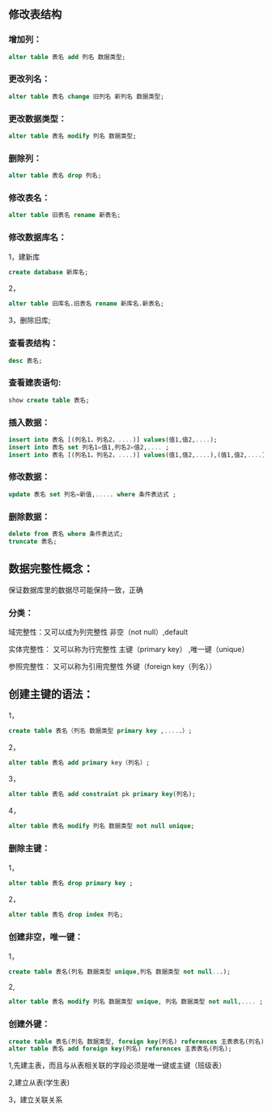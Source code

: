 
## 修改表结构

### 增加列：

```sql
alter table 表名 add 列名 数据类型;
```

### 更改列名： 

```sql
alter table 表名 change 旧列名 新列名 数据类型;
```

### 更改数据类型：

```sql
alter table 表名 modify 列名 数据类型;
```

### 删除列： 

```sql
alter table 表名 drop 列名;
```

### 修改表名： 

```sql
alter table 旧表名 rename 新表名;
```

### 修改数据库名：

1，建新库 

```sql
create database 新库名;
```

2，

```sql
alter table 旧库名.旧表名 rename 新库名.新表名;
```

3，删除旧库;

### 查看表结构：

```sql
desc 表名;
```

### 查看建表语句: 

```sql
show create table 表名;
```

### 插入数据：

```sql
insert into 表名 [(列名1，列名2，....)] values(值1,值2,....);
insert into 表名 set 列名1=值1,列名2=值2,.... ;
insert into 表名 [(列名1，列名2，....)] values(值1,值2,....),(值1,值2,....);
```

### 修改数据：

```sql
update 表名 set 列名=新值,..... where 条件表达式 ;
```

### 删除数据：

```sql
delete from 表名 where 条件表达式;
truncate 表名;
```

## 数据完整性概念：

保证数据库里的数据尽可能保持一致，正确

### 分类：

域完整性：又可以成为列完整性 非空（not null）,default 

实体完整性： 又可以称为行完整性 主键（primary key） ,唯一键（unique）

参照完整性： 又可以称为引用完整性 外键（foreign key（列名））

## 创建主键的语法：

1，
```sql
create table 表名（列名 数据类型 primary key ,.....）;
```

2，
```sql
alter table 表名 add primary key（列名）;
```

3，
```sql
alter table 表名 add constraint pk primary key(列名);
```

4，
```sql
alter table 表名 modify 列名 数据类型 not null unique;
```

### 删除主键：

1，
```sql
alter table 表名 drop primary key ;
```

2，
```sql
alter table 表名 drop index 列名; 
```

### 创建非空，唯一键：

1，
```sql
create table 表名(列名 数据类型 unique,列名 数据类型 not null...);
```

2,
```sql
alter table 表名 modify 列名 数据类型 unique, 列名 数据类型 not null,.... ;
```

### 创建外键：

```sql
create table 表名(列名 数据类型, foreign key(列名) references 主表表名(列名));
alter table 表名 add foreign key(列名) references 主表表名(列名);
```

1,先建主表，而且与从表相关联的字段必须是唯一键或主键（班级表）

2,建立从表(学生表)

3，建立关联关系

 